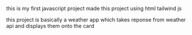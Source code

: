 this is my first javascript project 
made this project using html tailwind js

this project is basically a weather app which takes reponse from weather api and displays them onto the card
